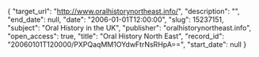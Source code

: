 {
  "target_url": "http://www.oralhistorynortheast.info/", 
  "description": "", 
  "end_date": null, 
  "date": "2006-01-01T12:00:00", 
  "slug": 15237151, 
  "subject": "Oral History in the UK", 
  "publisher": "oralhistorynortheast.info", 
  "open_access": true, 
  "title": "Oral History North East", 
  "record_id": "20060101T120000/PXPQaqMM1OYdwFtrNsRHpA==", 
  "start_date": null
}

